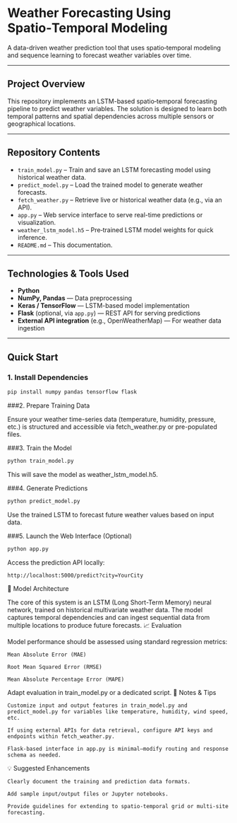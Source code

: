 #  Weather Forecasting Using Spatio‑Temporal Modeling

A data-driven weather prediction tool that uses spatio‑temporal modeling and sequence learning to forecast weather variables over time.

---

##  Project Overview

This repository implements an LSTM-based spatio‑temporal forecasting pipeline to predict weather variables. The solution is designed to learn both temporal patterns and spatial dependencies across multiple sensors or geographical locations.

---

##  Repository Contents

- `train_model.py` – Train and save an LSTM forecasting model using historical weather data.  
- `predict_model.py` – Load the trained model to generate weather forecasts.  
- `fetch_weather.py` – Retrieve live or historical weather data (e.g., via an API).  
- `app.py` – Web service interface to serve real-time predictions or visualization.  
- `weather_lstm_model.h5` – Pre‑trained LSTM model weights for quick inference.  
- `README.md` – This documentation.

---

##  Technologies & Tools Used

- **Python**
- **NumPy, Pandas** — Data preprocessing
- **Keras / TensorFlow** — LSTM-based model implementation
- **Flask** (optional, via `app.py`) — REST API for serving predictions
- **External API integration** (e.g., OpenWeatherMap) — For weather data ingestion

---

##  Quick Start

### 1. Install Dependencies

```bash
pip install numpy pandas tensorflow flask
```

###2. Prepare Training Data

Ensure your weather time-series data (temperature, humidity, pressure, etc.) is structured and accessible via fetch_weather.py or pre-populated files.

###3. Train the Model

```bash
python train_model.py
```
This will save the model as weather_lstm_model.h5.

###4. Generate Predictions

```bash
python predict_model.py
```
Use the trained LSTM to forecast future weather values based on input data.

###5. Launch the Web Interface (Optional)

```bash
python app.py
```
Access the prediction API locally:

```bash
http://localhost:5000/predict?city=YourCity
```

🎯 Model Architecture

The core of this system is an LSTM (Long Short-Term Memory) neural network, trained on historical multivariate weather data. The model captures temporal dependencies and can ingest sequential data from multiple locations to produce future forecasts.
📈 Evaluation

Model performance should be assessed using standard regression metrics:

    Mean Absolute Error (MAE)

    Root Mean Squared Error (RMSE)

    Mean Absolute Percentage Error (MAPE)

Adapt evaluation in train_model.py or a dedicated script.
🚨 Notes & Tips

    Customize input and output features in train_model.py and predict_model.py for variables like temperature, humidity, wind speed, etc.

    If using external APIs for data retrieval, configure API keys and endpoints within fetch_weather.py.

    Flask-based interface in app.py is minimal—modify routing and response schema as needed.

💡 Suggested Enhancements

    Clearly document the training and prediction data formats.

    Add sample input/output files or Jupyter notebooks.

    Provide guidelines for extending to spatio-temporal grid or multi-site forecasting.

